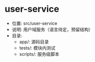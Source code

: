 # user-service

- 位置: src/user-service
- 说明: 用户域服务（语言待定，预留结构）
- 目录:
  - app/: 源码目录
  - tests/: 模块内测试
  - scripts/: 服务级脚本
